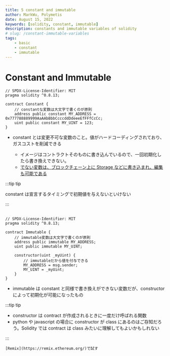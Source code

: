 ```yaml
---
title: 5 constant and immutable
author: MarkWu, Polymetis
date: August 15, 2022
keywords: [solidity, constant, immutable]
description: constants and immutable variables of solidity
# slug: /constant-immutable-variables
tags:
    - basic
    - constant
    - immutable
---
```


# Constant and Immutable

```solidity
// SPDX-License-Identifier: MIT
pragma solidity ^0.8.13;

contract Constant {
    // constantな変数は大文字で書くのが原則
    address public constant MY_ADDRESS = 0x777788889999AaAAbBbbCcccddDdeeeEfFFfCcCc;
    uint public constant MY_UINT = 123;
}

```

-   constant とは変更不可な変数のこと。値がハードコーディングされており、ガスコストを削減できる

    -   イメージはコントラクトそのものに書き込んでいるので、一回初期化したら書き換えできない。
    -   [ でない変数は、ブロックチェーン上に Storage などに書き込まれ、編集も可能である](https://developer.mozilla.org/en)

:::tip tip

constant は宣言するタイミングで初期値を与えないといけない

:::
<br/>
<br/>

```solidity
// SPDX-License-Identifier: MIT
pragma solidity ^0.8.13;

contract Immutable {
    // immutable変数は大文字で書くのが原則
    address public immutable MY_ADDRESS;
    uint public immutable MY_UINT;

    constructor(uint _myUint) {
        // immutableだから値を付与できる
        MY_ADDRESS = msg.sender;
        MY_UINT = _myUint;
    }
}
```

-   immutable は constant と同様で書き換えができない変数だが、constructor によって初期化が可能になったもの

:::tip tip

-   constructor は contract が作成されるときに一度だけ呼ばれる関数
-   python や javascript の場合に constructor が class にあるのはご存知だろう。Solidity では contract は class みたいに理解してもよいかもしれない

:::

    [Remix](https://remix.ethereum.org/)で試す
